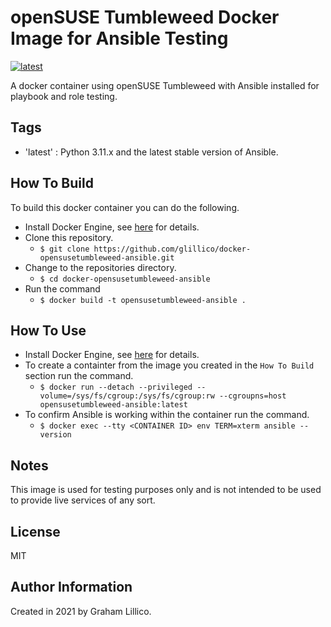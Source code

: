 # openSUSE Tumbleweed Docker Image for Ansible Testing

[![latest](https://github.com/glillico/docker-opensusetumbleweed-ansible/workflows/latest/badge.svg)](https://github.com/glillico/docker-opensusetumbleweed-ansible/actions?query=workflow%3Alatest)

A docker container using openSUSE Tumbleweed with Ansible installed for playbook and role testing.

## Tags

  - 'latest'  : Python 3.11.x and the latest stable version of Ansible.

## How To Build

To build this docker container you can do the following.

  - Install Docker Engine, see [here](https://docs.docker.com/engine/install/) for details.
  - Clone this repository.
    - `$ git clone https://github.com/glillico/docker-opensusetumbleweed-ansible.git`
  - Change to the repositories directory.
    - `$ cd docker-opensusetumbleweed-ansible`
  - Run the command
    - `$ docker build -t opensusetumbleweed-ansible .`

## How To Use

  - Install Docker Engine, see [here](https://docs.docker.com/engine/install/) for details.
  - To create a containter from the image you created in the `How To Build` section run the command.
    - `$ docker run --detach --privileged --volume=/sys/fs/cgroup:/sys/fs/cgroup:rw --cgroupns=host opensusetumbleweed-ansible:latest`
  - To confirm Ansible is working within the container run the command.
    - `$ docker exec --tty <CONTAINER ID> env TERM=xterm ansible --version`

## Notes

This image is used for testing purposes only and is not intended to be used to provide live services of any sort.

## License

MIT

## Author Information

Created in 2021 by Graham Lillico.
